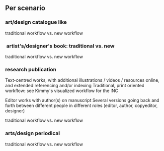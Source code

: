 ## Per scenario


### art/design catalogue like

traditional workflow vs. new workflow

###  artist's/designer's book: traditional vs. new 

traditional workflow vs. new workflow

### research publication

Text-centred works, with additional illustrations / videos / resources online, and extended referencing and/or indexing
Traditional, print oriented workflow: see Kimmy's visualized workflow for the INC

Editor works with author(s) on manuscript
Several versions going back and forth between different people in different roles (editor, author, copyeditor, designer)

traditional workflow vs. new workflow

### arts/design periodical

traditional workflow vs. new workflow

